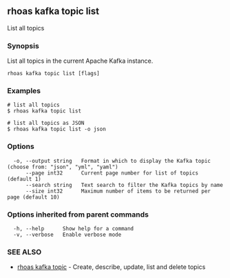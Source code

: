 ## rhoas kafka topic list

List all topics

### Synopsis

List all topics in the current Apache Kafka instance.


```
rhoas kafka topic list [flags]
```

### Examples

```
# list all topics
$ rhoas kafka topic list

# list all topics as JSON
$ rhoas kafka topic list -o json

```

### Options

```
  -o, --output string   Format in which to display the Kafka topic (choose from: "json", "yml", "yaml")
      --page int32      Current page number for list of topics (default 1)
      --search string   Text search to filter the Kafka topics by name
      --size int32      Maximum number of items to be returned per page (default 10)
```

### Options inherited from parent commands

```
  -h, --help      Show help for a command
  -v, --verbose   Enable verbose mode
```

### SEE ALSO

* [rhoas kafka topic](rhoas_kafka_topic.md)	 - Create, describe, update, list and delete topics

